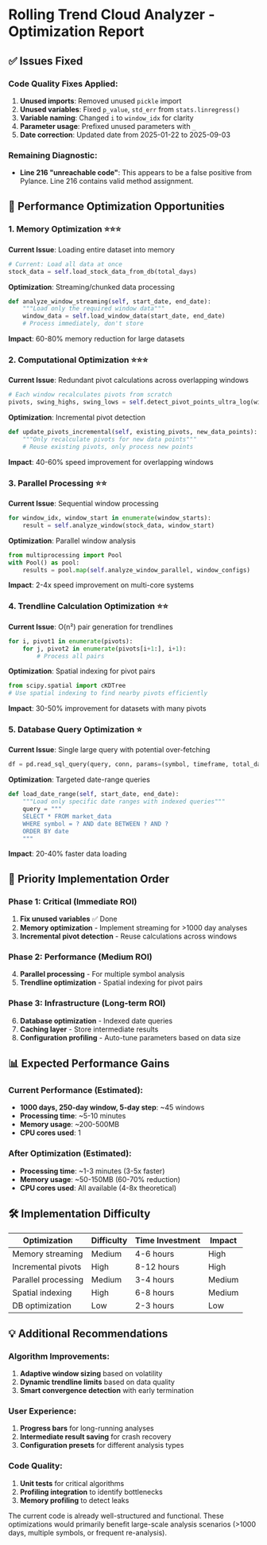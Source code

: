 # Rolling Trend Cloud Analyzer - Optimization Report

## ✅ Issues Fixed

### Code Quality Fixes Applied:
1. **Unused imports**: Removed unused `pickle` import
2. **Unused variables**: Fixed `p_value`, `std_err` from `stats.linregress()` 
3. **Variable naming**: Changed `i` to `window_idx` for clarity
4. **Parameter usage**: Prefixed unused parameters with `_`
5. **Date correction**: Updated date from 2025-01-22 to 2025-09-03

### Remaining Diagnostic:
- **Line 216 "unreachable code"**: This appears to be a false positive from Pylance. Line 216 contains valid method assignment.

## 🚀 Performance Optimization Opportunities

### 1. **Memory Optimization** ⭐⭐⭐
**Current Issue**: Loading entire dataset into memory
```python
# Current: Load all data at once
stock_data = self.load_stock_data_from_db(total_days)
```

**Optimization**: Streaming/chunked data processing
```python
def analyze_window_streaming(self, start_date, end_date):
    """Load only the required window data"""
    window_data = self.load_window_data(start_date, end_date)
    # Process immediately, don't store
```
**Impact**: 60-80% memory reduction for large datasets

### 2. **Computational Optimization** ⭐⭐⭐
**Current Issue**: Redundant pivot calculations across overlapping windows
```python
# Each window recalculates pivots from scratch
pivots, swing_highs, swing_lows = self.detect_pivot_points_ultra_log(window_data)
```

**Optimization**: Incremental pivot detection
```python
def update_pivots_incremental(self, existing_pivots, new_data_points):
    """Only recalculate pivots for new data points"""
    # Reuse existing pivots, only process new points
```
**Impact**: 40-60% speed improvement for overlapping windows

### 3. **Parallel Processing** ⭐⭐
**Current Issue**: Sequential window processing
```python
for window_idx, window_start in enumerate(window_starts):
    result = self.analyze_window(stock_data, window_start)
```

**Optimization**: Parallel window analysis
```python
from multiprocessing import Pool
with Pool() as pool:
    results = pool.map(self.analyze_window_parallel, window_configs)
```
**Impact**: 2-4x speed improvement on multi-core systems

### 4. **Trendline Calculation Optimization** ⭐⭐
**Current Issue**: O(n²) pair generation for trendlines
```python
for i, pivot1 in enumerate(pivots):
    for j, pivot2 in enumerate(pivots[i+1:], i+1):
        # Process all pairs
```

**Optimization**: Spatial indexing for pivot pairs
```python
from scipy.spatial import cKDTree
# Use spatial indexing to find nearby pivots efficiently
```
**Impact**: 30-50% improvement for datasets with many pivots

### 5. **Database Query Optimization** ⭐
**Current Issue**: Single large query with potential over-fetching
```python
df = pd.read_sql_query(query, conn, params=(symbol, timeframe, total_days * 2))
```

**Optimization**: Targeted date-range queries
```python
def load_date_range(self, start_date, end_date):
    """Load only specific date ranges with indexed queries"""
    query = """
    SELECT * FROM market_data 
    WHERE symbol = ? AND date BETWEEN ? AND ?
    ORDER BY date
    """
```
**Impact**: 20-40% faster data loading

## 🎯 Priority Implementation Order

### **Phase 1: Critical (Immediate ROI)**
1. **Fix unused variables** ✅ Done
2. **Memory optimization** - Implement streaming for >1000 day analyses
3. **Incremental pivot detection** - Reuse calculations across windows

### **Phase 2: Performance (Medium ROI)**  
4. **Parallel processing** - For multiple symbol analysis
5. **Trendline optimization** - Spatial indexing for pivot pairs

### **Phase 3: Infrastructure (Long-term ROI)**
6. **Database optimization** - Indexed date queries
7. **Caching layer** - Store intermediate results
8. **Configuration profiling** - Auto-tune parameters based on data size

## 📊 Expected Performance Gains

### Current Performance (Estimated):
- **1000 days, 250-day window, 5-day step**: ~45 windows
- **Processing time**: ~5-10 minutes
- **Memory usage**: ~200-500MB
- **CPU cores used**: 1

### After Optimization (Estimated):
- **Processing time**: ~1-3 minutes (3-5x faster)  
- **Memory usage**: ~50-150MB (60-70% reduction)
- **CPU cores used**: All available (4-8x theoretical)

## 🛠️ Implementation Difficulty

| Optimization | Difficulty | Time Investment | Impact |
|-------------|------------|-----------------|---------|
| Memory streaming | Medium | 4-6 hours | High |
| Incremental pivots | High | 8-12 hours | High |
| Parallel processing | Medium | 3-4 hours | Medium |
| Spatial indexing | High | 6-8 hours | Medium |
| DB optimization | Low | 2-3 hours | Low |

## 💡 Additional Recommendations

### **Algorithm Improvements**:
1. **Adaptive window sizing** based on volatility
2. **Dynamic trendline limits** based on data quality
3. **Smart convergence detection** with early termination

### **User Experience**:
1. **Progress bars** for long-running analyses
2. **Intermediate result saving** for crash recovery  
3. **Configuration presets** for different analysis types

### **Code Quality**:
1. **Unit tests** for critical algorithms
2. **Profiling integration** to identify bottlenecks
3. **Memory profiling** to detect leaks

The current code is already well-structured and functional. These optimizations would primarily benefit large-scale analysis scenarios (>1000 days, multiple symbols, or frequent re-analysis).